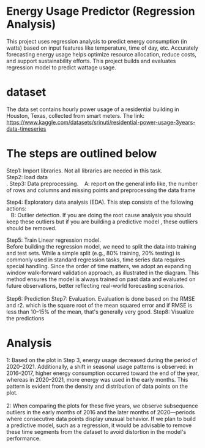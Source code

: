  # Energy Usage Predictor (Regression Analysis)
This project uses regression analysis to predict energy consumption (in watts) based on input features like temperature, time of day, etc.
Accurately forecasting energy usage helps optimize resource allocation, reduce costs, and support sustainability efforts. This project builds and evaluates regression model to predict wattage usage.

# dataset
The data set contains hourly power usage of a residential building in Houston, Texas, collected from smart meters.
The link: https://www.kaggle.com/datasets/srinuti/residential-power-usage-3years-data-timeseries

# The steps are outlined below
Step1: Import libraries. Not all libraries are needed in this task. <br>
Step2: load data<br>. 
Step3: Data preprocessing. 
       &nbsp;&nbsp;&nbsp;A: report on the general info like, the number of rows and columns and missing points and preprocessing the data frame<br>
       
Step4: Exploratory data analysis (EDA). This step consists of the following actions:<br>
       &nbsp;&nbsp;&nbsp;B: Outlier detection. If you are doing the root cause analysis you should keep these outliers but if you are building a predictive model , these outliers should be removed.<br>

Step5: Train Linear regression model.<br>
Before building the regression model, we need to split the data into training and test sets. While a simple split (e.g., 80% training, 20% testing) is commonly used in standard regression tasks, time series data requires special handling. Since the order of time matters, we adopt an expanding window walk-forward validation approach, as illustrated in the diagram. This method ensures the model is always trained on past data and evaluated on future observations, better reflecting real-world forecasting scenarios.<br><br>
Step6: Prediction
Step7: Evaluation. Evaluation is done based on the RMSE and r2. which is the square root of the mean squared error and if RMSE is less than 10–15% of the mean, that's generally very good.
Step8: Visualize the predictions

# Analysis
1: Based on the plot in Step 3, energy usage decreased during the period of 2020–2021. Additionally, a shift in seasonal usage patterns is observed: in 2016–2017, higher energy consumption occurred toward the end of the year, whereas in 2020–2021, more energy was used in the early months. This pattern is evident from the density and distribution of data points on the plot.<br><br>
2: When comparing the plots for these five years, we observe subsequence outliers in the early months of 2016 and the later months of 2020—periods where consecutive data points display unusual behavior. If we plan to build a predictive model, such as a regression, it would be advisable to remove these time segments from the dataset to avoid distortion in the model's performance.<br><br>
